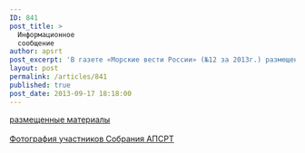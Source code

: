 ```yaml
---
ID: 841
post_title: >
  Информационное
  сообщение
author: apsrt
post_excerpt: 'В газете «Морские вести России» (№12 за 2013г.) размещены материалы о прошедшем 27 июля 2013г. в г. Казани годовом общем   собрании АПСРТ'
layout: post
permalink: /articles/841
published: true
post_date: 2013-09-17 18:18:00
---
```

<a href="http://www.apsrt.ru/docs/tr08.doc"><span style="text-decoration:underline;"> размещенные материалы </span></a><br />
<br />
 <a href="http://www.apsrt.ru/docs/tr09.rar"><span style="text-decoration:underline;">Фотография участников  Собрания АПСРТ  </span></a>